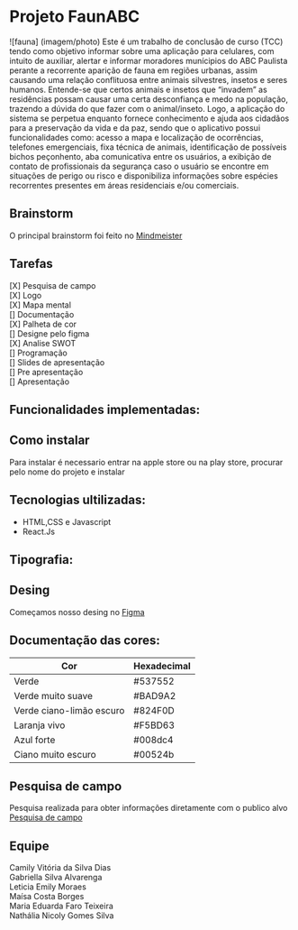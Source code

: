 # Projeto FaunABC
![fauna] (imagem/photo)
Este é um trabalho de conclusão de curso (TCC) tendo como objetivo informar sobre uma aplicação para celulares, com intuito de auxiliar, alertar e informar moradores munícipios do ABC Paulista perante a recorrente aparição de fauna em regiões urbanas, assim causando uma relação conflituosa entre animais silvestres, insetos e seres humanos. Entende-se que certos animais e insetos que “invadem” as residências possam causar uma certa desconfiança e medo na população, trazendo a dúvida do que fazer com o animal/inseto. Logo, a aplicação do sistema se perpetua enquanto fornece conhecimento e ajuda aos cidadãos para a preservação da vida e da paz, sendo que o aplicativo possui funcionalidades como: acesso a mapa e localização de ocorrências, telefones emergenciais, fixa técnica de animais, identificação de possíveis bichos peçonhento, aba comunicativa entre os usuários, a exibição de contato de profissionais da segurança caso o usuário se encontre em situações de perigo ou risco e disponibiliza informações sobre espécies recorrentes presentes em áreas residenciais e/ou comerciais.
## Brainstorm

O principal brainstorm foi feito no [Mindmeister](https://mm.tt/app/map/3188609132?t=VaXBs9vqj6)

## Tarefas

[X] Pesquisa de campo  
[X] Logo   
[X] Mapa mental  
[] Documentação   
[X] Palheta de cor  
[] Designe pelo figma  
[X] Analise SWOT  
[] Programação   
[] Slides de apresentação  
[] Pre apresentação  
[] Apresentação    

## Funcionalidades implementadas: 


## Como instalar 
Para instalar é necessario entrar na apple store ou na play store, procurar pelo nome do projeto e instalar

## Tecnologias ultilizadas:
* HTML,CSS e Javascript  
* React.Js  

## Tipografia:

## Desing
Começamos nosso desing no [Figma](https://www.figma.com/filFe/l4GnwwPOZPRQvypkhLWgmv/Projeto-Fauna?type=design&node-id=2%3A22&mode=design&t=pJMiV6LDq6iapMza-1)  

## Documentação das cores:  
|Cor    | Hexadecimal
------  | ----------
|Verde |#537552 
|Verde muito suave | #BAD9A2
|Verde ciano-limão escuro |#824F0D 
|Laranja vivo |#F5BD63 
|Azul forte | #008dc4 
|Ciano muito escuro |#00524b
 
   
 

## Pesquisa de campo 
Pesquisa realizada para obter informações diretamente com o publico alvo  [Pesquisa de campo](https://forms.office.com/r/3vrENfZByp)

## Equipe
Camily Vitória da Silva Dias   
Gabriella Silva Alvarenga  
Leticia Emily Moraes  
Maísa Costa Borges  
Maria Eduarda Faro Teixeira  
Nathália Nicoly Gomes Silva  



